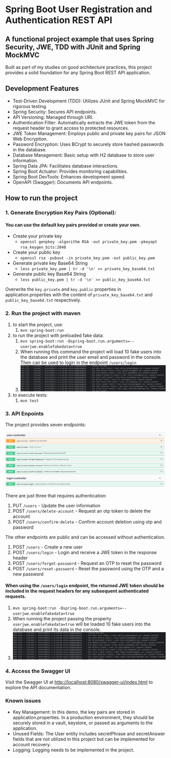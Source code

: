 # Spring Boot User Registration and Authentication REST API


## A functional project example that uses Spring Security, JWE, TDD with JUnit and Spring MockMVC

Built as part of my studies on good architecture practices, this project provides a solid foundation for any Spring Boot REST API application.

## Development Features

- Test-Driven Development (TDD): Utilizes JUnit and Spring MockMVC for rigorous testing.
- Spring Security: Secures API endpoints.
- API Versioning: Managed through URI.
- Authentication Filter: Automatically extracts the JWE token from the request header to grant access to protected resources.
- JWE Token Management: Employs public and private key pairs for JSON Web Encryption.
- Password Encryption: Uses BCrypt to securely store hashed passwords in the database.
- Database Management: Basic setup with H2 database to store user information.
- Spring Data JPA: Facilitates database interactions.
- Spring Boot Actuator: Provides monitoring capabilities.
- Spring Boot DevTools: Enhances development speed.
- OpenAPI (Swagger): Documents API endpoints.
 


## How to run the project

### 1. Generate Encryption Key Pairs (Optional):
#### You can use the default key pairs provided or create your own.

- Create your private key
   - `openssl genpkey -algorithm RSA -out private_key.pem -pkeyopt rsa_keygen_bits:2048`
- Create your public key
  - `openssl rsa -pubout -in private_key.pem -out public_key.pem`
- Generate private key Base64 String
   - `less private_key.pem | tr -d '\n' >> private_key_base64.txt`
- Generate public key Base64 String
   - `less public_key.pem | tr -d '\n' >> public_key_base64.txt`

Overwrite the `key.private` and `key.public` properties in application.properties with the content of `private_key_base64.txt` and `public_key_base64.txt` respectively.

### 2. Run the project with maven

1. to start the project, use:
   1. `mvn spring-boot:run`
2. to run the project with preloaded fake data: 
   1. `mvn spring-boot:run -Dspring-boot.run.arguments=--userjwe.enablefakedata=true`
   2. When running this command the project will load 10 fake users into the database and print the user email and password in the console. 
   <br/> Then can be used to login in the endpoint `/users/login`
   3. ![img_1.png](img_1.png)
3. to execute tests: 
   1. `mvn test`

### 3. API Enpoints 

The project provides seven endpoints:

![img_2.png](img_2.png)

There are just three that requires authentication:
 1. PUT `/users` - Update the user information
 2. POST `/users/delete-account` - Request an otp token to delete the account
 3. POST `/users/confirm-delete` - Confirm account deletion using otp and password

The other endpoints are public and can be accessed without authentication.

1. POST `/users` - Create a new user
3. POST `/users/login` - Login and receive a JWE token in the response header
4. POST `/users/forgot-password` - Request an OTP to reset the password
5. POST `/users/reset-password` - Reset the password using the OTP and a new password

#### When using the `/users/login` endpoint, the returned JWE token should be included in the request headers for any subsequent authenticated requests.

1. `mvn spring-boot:run -Dspring-boot.run.arguments=--userjwe.enablefakedata=true`
2. When running the project passing the property `userjwe.enablefakedata=true` will be loaded 10 fake users into the database and print its data in the console.
3. ![img_1.png](img_1.png)


### 4. Access the Swagger UI
Visit the Swagger UI at [http://localhost:8080/swagger-ui/index.html](http://localhost:8080/swagger-ui/index.html) to explore the API documentation.

### Known issues

- Key Management: In this demo, the key pairs are stored in application.properties. In a production environment, they should be securely stored in a vault, keystore, or passed as arguments to the application.
- Unused Fields: The User entity includes secretPhrase and secretAnswer fields that are not utilized in this project but can be implemented for account recovery.
- Logging: Logging needs to be implemented in the project.



